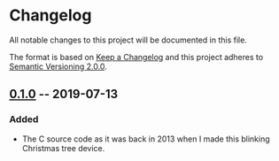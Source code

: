 # Changelog
All notable changes to this project will be documented in this file.

The format is based on [Keep a Changelog][1] and this project adheres to [Semantic Versioning 2.0.0][2].

## [0.1.0][3] -- 2019-07-13

### Added
* The C source code as it was back in 2013 when I made this blinking Christmas tree device.

[1]: https://keepachangelog.com/en/1.0.0/
[2]: https://semver.org/
[3]: https://github.com/olivertwistor/blinking-christmas-tree/wiki/Releases#010---2019-07-13
